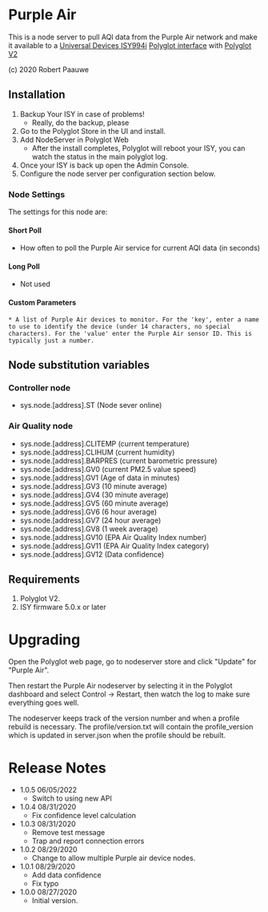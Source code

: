 
# Purple Air 

This is a node server to pull AQI data from the Purple Air network and make it available to a [Universal Devices ISY994i](https://www.universal-devices.com/residential/ISY) [Polyglot interface](http://www.universal-devices.com/developers/polyglot/docs/) with  [Polyglot V2](https://github.com/Einstein42/udi-polyglotv2)

(c) 2020 Robert Paauwe

## Installation

1. Backup Your ISY in case of problems!
   * Really, do the backup, please
2. Go to the Polyglot Store in the UI and install.
3. Add NodeServer in Polyglot Web
   * After the install completes, Polyglot will reboot your ISY, you can watch the status in the main polyglot log.
4. Once your ISY is back up open the Admin Console.
5. Configure the node server per configuration section below.

### Node Settings
The settings for this node are:

#### Short Poll
   * How often to poll the Purple Air service for current AQI data (in seconds)
#### Long Poll
   * Not used
#### Custom Parameters
	* A list of Purple Air devices to monitor. For the 'key', enter a name to use to identify the device (under 14 characters, no special characters). For the 'value' enter the Purple Air sensor ID. This is typically just a number.

## Node substitution variables
### Controller node
 * sys.node.[address].ST      (Node sever online)

### Air Quality node
 * sys.node.[address].CLITEMP (current temperature)
 * sys.node.[address].CLIHUM  (current humidity)
 * sys.node.[address].BARPRES (current barometric pressure)
 * sys.node.[address].GV0     (current PM2.5 value speed)
 * sys.node.[address].GV1     (Age of data in minutes)
 * sys.node.[address].GV3     (10 minute average)
 * sys.node.[address].GV4     (30 minute average)
 * sys.node.[address].GV5     (60 minute average)
 * sys.node.[address].GV6     (6 hour average)
 * sys.node.[address].GV7     (24 hour average)
 * sys.node.[address].GV8     (1 week average)
 * sys.node.[address].GV10    (EPA Air Quality Index number)
 * sys.node.[address].GV11    (EPA Air Quality Index category)
 * sys.node.[address].GV12    (Data confidence)


## Requirements
1. Polyglot V2.
2. ISY firmware 5.0.x or later

# Upgrading

Open the Polyglot web page, go to nodeserver store and click "Update" for "Purple Air".

Then restart the Purple Air nodeserver by selecting it in the Polyglot dashboard and select Control -> Restart, then watch the log to make sure everything goes well.

The nodeserver keeps track of the version number and when a profile rebuild is necessary.  The profile/version.txt will contain the profile_version which is updated in server.json when the profile should be rebuilt.

# Release Notes

- 1.0.5 06/05/2022
   - Switch to using new API
- 1.0.4 08/31/2020
   - Fix confidence level calculation
- 1.0.3 08/31/2020
   - Remove test message
   - Trap and report connection errors
- 1.0.2 08/29/2020
   - Change to allow multiple Purple air device nodes.
- 1.0.1 08/29/2020
   - Add data confidence 
   - Fix typo
- 1.0.0 08/27/2020
   - Initial version.
